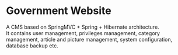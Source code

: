 Government Website
==================
A CMS based on SpringMVC + Spring + Hibernate architecture.<br />
It contains user management, privileges management, category management, article and picture management, system configuration,
database backup etc.
